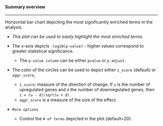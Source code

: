 #### Summary overview
---------------------

Horizontal bar chart depicting the most significantly enriched terms in
the analysis.
  - *This plot can be used to easily highlight the most enriched terms*.
  - The x-axis depicts `-log10(p-value)` - higher values correspond to greater
    statistical significance.
    - The `p-value column` can be either `pvalue` or `p.adjust`.
  - The color of the circles can be used to depict either `z_score` (default) or `aggr_score`,
    - `z_score`: measure of the direction of change. If `u` is the number of upregulated genes
      and `d` the number of downregulated genes, then `z = (u - d)/sqrt(u + d)`.
    - `aggr_score` is a measure of the size of the effect.

- `More options`
  - Control the `# of terms` depicted in the plot (default=20).

